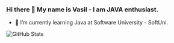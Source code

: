 ### Hi there 👋 My name is Vasil - I am JAVA enthusiast.




- 🌱 I’m currently learning Java at Software University - SoftUni.

![GitHub Stats](https://github-readme-stats.vercel.app/api?username=VasilKostadinov1&theme=radical)
